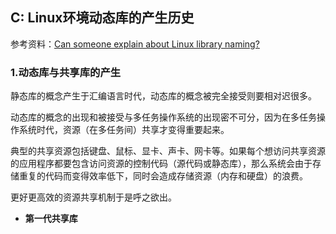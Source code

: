 ## C: Linux环境动态库的产生历史

参考资料：[Can someone explain about Linux library naming?](https://stackoverflow.com/questions/663209/can-someone-explain-about-linux-library-naming)

### 1.动态库与共享库的产生

静态库的概念产生于汇编语言时代，动态库的概念被完全接受则要相对迟很多。

动态库的概念的出现和被接受与多任务操作系统的出现密不可分，因为在多任务操作系统时代，资源（在多任务间）共享才变得重要起来。

典型的共享资源包括键盘、鼠标、显卡、声卡、网卡等。如果每个想访问共享资源的应用程序都要包含访问资源的控制代码（源代码或静态库），那么系统会由于存储重复的代码而变得效率低下，同时会造成存储资源（内存和硬盘）的浪费。

更好更高效的资源共享机制于是呼之欲出。

* **第一代共享库**





